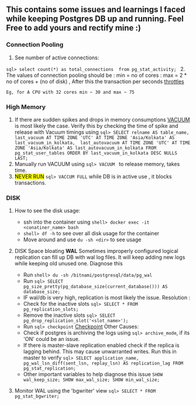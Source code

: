 ## This contains some issues and learnings I faced while keeping Postgres DB up and running. Feel Free to add yours and rectify mine :) 


### Connection Pooling
1.  See number of active connections:

`sql>
select count(*) as total_connections  from pg_stat_activity;
`
2. The values of connection pooling should be
: min = no of cores
: max = 2 * no of cores + (no of disk) , After this the transaction per seconds [throttles](https://github.com/brettwooldridge/HikariCP/wiki/About-Pool-Sizing)
    
    Eg, for A CPU with 32 cores min ~ 30 and max ~ 75


### High Memory
1. If there are sudden spikes and drops in memory consumptions [VACUUM](https://www.postgresql.org/docs/current/sql-vacuum.html) is most likely the case. 
    Verify this by checking the time of spike and release with Vacuum timings using
    `sql>
    SELECT relname AS table_name, 
       last_vacuum AT TIME ZONE 'UTC' AT TIME ZONE 'Asia/Kolkata' AS last_vacuum_in_kolkata, 
       last_autovacuum AT TIME ZONE 'UTC' AT TIME ZONE 'Asia/Kolkata' AS last_autovacuum_in_kolkata
        FROM pg_stat_user_tables
        ORDER BY last_vacuum_in_kolkata DESC NULLS LAST;
    `
2.    Manually run VACUUM using `sql> VACUUM ` to release memory, takes time. 
3.    <mark>NEVER RUN</mark> `sql> VACCUM FULL` while DB is in active use , it blocks transactions.


### DISK
1. How to see the disk usage:
    - ssh into the container using `shell> docker exec -it <conatiner_name> bash`
    - `shell> df -h` to see over all disk usage for the container
    - Move around and use `du -sh <dir>` to see usage
   
2. DISK Space bloating **WAL**
   Sometimes improperly configured logical replication can fill up DB with wal log files.
   It will keep adding new logs while keeping old unused one. Diagnose this 
   - Run `shell> du -sh /bitnami/postgresql/data/pg_wal`
   - Run `sql> SELECT pg_size_pretty(pg_database_size(current_database())) AS database_size;`
   - IF  wal/db is very high, replication is most likely the issue. 
   Resolution :
   - Check for the inactive slots `sql> SELECT * FROM pg_replication_slots;`
   - Remove the inactive slots `sql> SELECT pg_drop_replication_slot('<slot_name>');`
   - Run `sql> checkpoint` [Checkpoint](https://www.cybertec-postgresql.com/en/postgresql-what-is-a-checkpoint/)
   Other Causes:
   - Check if postgres is archiving the logs using `sql> archive_mode`, if its 'ON' could be an issue.
   - If there is master-slave replication enabled check if the replica is lagging behind.
     This may cause unwarranted writes. Run this in master to verify 
     `sql> SELECT application_name, pg_wal_lsn_diff(sent_lsn, replay_lsn) AS replication_lag FROM pg_stat_replication;`
   - Other important variables to help diagnose this issue
          `SHOW wal_keep_size;
          SHOW max_wal_size;
          SHOW min_wal_size;`
3. Monitor WAL using the 'bgwriter' view
    `sql> SELECT * FROM pg_stat_bgwriter;`







